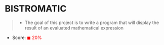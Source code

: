 # BISTROMATIC

> * The goal of this project is to write a program that will display the result of an evaluated mathematical expression

* Score: <span style="color:rgb(255, 0,0)">&#9724; 20% </span>
